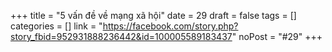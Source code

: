 ﻿+++
title = "5 vấn đề về mạng xã hội"
date = 29
draft = false
tags = []
categories = []
link = "https://facebook.com/story.php?story_fbid=952931888236442&id=100005589183437"
noPost = "#29"
+++
